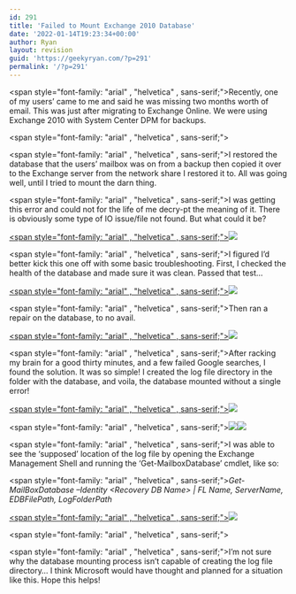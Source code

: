 ```yaml
---
id: 291
title: 'Failed to Mount Exchange 2010 Database'
date: '2022-01-14T19:23:34+00:00'
author: Ryan
layout: revision
guid: 'https://geekyryan.com/?p=291'
permalink: '/?p=291'
---
```


<span style="font-family: "arial" , "helvetica" , sans-serif;">Recently, one of my users’ came to me and said he was missing two months worth of email. This was just after migrating to Exchange Online. We were using Exchange 2010 with System Center DPM for backups.</span>

<span style="font-family: "arial" , "helvetica" , sans-serif;"></span>

<span style="font-family: "arial" , "helvetica" , sans-serif;">I restored the database that the users’ mailbox was on from a backup then copied it over to the Exchange server from the network share I restored it to. All was going well, until I tried to mount the darn thing. </span>

<span style="font-family: "arial" , "helvetica" , sans-serif;">I was getting this error and could not for the life of me decry-pt the meaning of it. There is obviously some type of IO issue/file not found. But what could it be?</span>

[<span style="font-family: "arial" , "helvetica" , sans-serif;">![](https://geekyryan.com/wp-content/uploads/2015/08/1-1.png)</span>](https://geekyryan.com/wp-content/uploads/2015/08/1-1.png)

<span style="font-family: "arial" , "helvetica" , sans-serif;">I figured I’d better kick this one off with some basic troubleshooting. First, I checked the health of the database and made sure it was clean. Passed that test… </span>

[<span style="font-family: "arial" , "helvetica" , sans-serif;">![](https://geekyryan.com/wp-content/uploads/2015/08/2-1.png)</span>](https://geekyryan.com/wp-content/uploads/2015/08/2-1.png)

<span style="font-family: "arial" , "helvetica" , sans-serif;">Then ran a repair on the database, to no avail. </span>

[<span style="font-family: "arial" , "helvetica" , sans-serif;">![](https://geekyryan.com/wp-content/uploads/2015/08/3-1.png)</span>](https://geekyryan.com/wp-content/uploads/2015/08/3-1.png)

<span style="font-family: "arial" , "helvetica" , sans-serif;">After racking my brain for a good thirty minutes, and a few failed Google searches, I found the solution. It was so simple! I created the log file directory in the folder with the database, and voila, the database mounted without a single error! </span>

[<span style="font-family: "arial" , "helvetica" , sans-serif;">![](https://geekyryan.com/wp-content/uploads/2015/08/7.png)</span>](https://geekyryan.com/wp-content/uploads/2015/08/7.png)

<span style="font-family: "arial" , "helvetica" , sans-serif;">[![](https://geekyryan.com/wp-content/uploads/2015/08/4-1.png)](https://geekyryan.com/wp-content/uploads/2015/08/4-1.png)[![](https://geekyryan.com/wp-content/uploads/2015/08/5-1.png)](https://geekyryan.com/wp-content/uploads/2015/08/5-1.png)</span>

<span style="font-family: "arial" , "helvetica" , sans-serif;">I was able to see the ‘supposed’ location of the log file by opening the Exchange Management Shell and running the ‘Get-MailboxDatabase’ cmdlet, like so:</span>

<span style="font-family: "arial" , "helvetica" , sans-serif;">*Get-MailBoxDatabase –Identity &lt;Recovery DB Name&gt; | FL Name, ServerName, EDBFilePath, LogFolderPath*</span>

[<span style="font-family: "arial" , "helvetica" , sans-serif;">![](https://geekyryan.com/wp-content/uploads/2015/08/6.png)</span>](https://geekyryan.com/wp-content/uploads/2015/08/6.png)

<span style="font-family: "arial" , "helvetica" , sans-serif;"> </span>

<span style="font-family: "arial" , "helvetica" , sans-serif;">I’m not sure why the database mounting process isn’t capable of creating the log file directory… I think Microsoft would have thought and planned for a situation like this. Hope this helps!</span>
